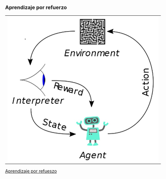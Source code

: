 ### Aprendizaje por refuerzo

<table align="center">
  <tr>
    <td align="center" style="padding=0;width=50%;">
      <img align="center" style="padding=0;" src="../images/Reinforcemen.jpg" />
    </td>
  </tr>
</table>

[Aprendizaje por refueszo](https://es.wikipedia.org/wiki/Aprendizaje_por_refuerzo)